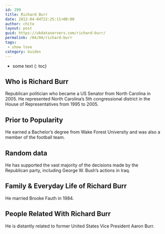 ```yaml
---
id: 299
title: Richard Burr
date: 2012-04-04T22:25:11+00:00
author: chito
layout: post
guid: https://ukdataservers.com/richard-burr/
permalink: /04/04/richard-burr
tags:
 - show love
category: Guides
---
```


* some text
{: toc}


## Who is  Richard Burr
                  
                  
                  
Republican politician who became a US Senator from North Carolina in 2005. He represented North Carolina&#8217;s 5th congressional district in the House of Representatives from 1995 to 2005.
                  
                
                
                
## Prior to Popularity 
                  
                  
                  
He earned a Bachelor&#8217;s degree from Wake Forest University and was also a member of the football team.
                  
                
                
                
## Random data 
                  
                  
                  
He has supported the vast majority of the decisions made by the Republican party, including George W. Bush&#8217;s actions in Iraq.
                  
                
                
                
## Family & Everyday Life of Richard Burr
                  
                  
                  
He married Brooke Fauth in 1984.
                  
                
                
                
## People Related With  Richard Burr
                  
                  
                  
He is distantly related to former United States Vice President Aaron Burr.
                  
                
              
            
          
          
          
    
    
  
